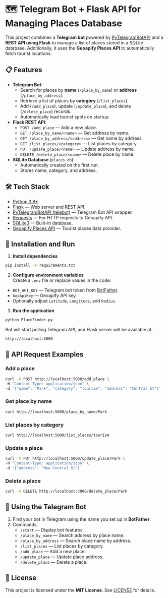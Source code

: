 # 🗺️ Telegram Bot + Flask API for Managing Places Database
This project combines a **Telegram bot** powered by [PyTelegramBotAPI](https://pypi.org/project/pyTelegramBotAPI/) and a **REST API using Flask** to manage a list of places stored in a SQLite database. Additionally, it uses the **Geoapify Places API** to automatically fetch tourist locations.

## 📋 Features
- **Telegram Bot**:
  - Search for places by **name** (`/place_by_name`) or **address** (`/place_by_address`).
  - Retrieve a list of places by **category** (`/list_places`).
  - Add (`/add_place`), update (`/update_place`), and delete (`/delete_place`) records.
  - Automatically load tourist spots on startup.
- **Flask REST API**:
  - `POST /add_place` — Add a new place.
  - `GET /place_by_name/<name>` — Get address by name.
  - `GET /place_by_address/<address>` — Get name by address.
  - `GET /list_places/<category>` — List places by category.
  - `PUT /update_place/<name>` — Update address by name.
  - `DELETE /delete_place/<name>` — Delete place by name.
- **SQLite Database** (`places.db`):
  - Automatically created on the first run.
  - Stores name, category, and address.

## 🛠️ Tech Stack
- [Python 3.8+](https://www.python.org/)  
- [Flask](https://flask.palletsprojects.com/) — Web server and REST API.  
- [PyTelegramBotAPI (telebot)](https://pypi.org/project/PyTelegramBotAPI/) — Telegram Bot API wrapper.  
- [Requests](https://pypi.org/project/requests/) — For HTTP requests to Geoapify API.  
- [SQLite3](https://www.sqlite.org/) — Built-in database.  
- [Geoapify Places API](https://www.geoapify.com/) — Tourist places data provider.

## 🚀 Installation and Run

1. **Install dependencies**
```bash
pip install -r requirements.txt
```
2. **Configure environment variables**  
Create a `.env` file or replace values in the code:  
- `BOT_API_KEY` — Telegram bot token from [BotFather](https://t.me/BotFather).  
- `GeoApiKey` — Geoapify API key.  
- Optionally adjust `Latitude`, `Longitude`, and `Radius`.
3. **Run the application**
```bash
python PlaceFinder.py
```
Bot will start polling Telegram API, and Flask server will be available at:
```
http://localhost:5000
```

## 📡 API Request Examples
### Add a place
```bash
curl -X POST http://localhost:5000/add_place \
-H "Content-Type: application/json" \
-d '{"name": "Park", "category": "tourism", "address": "Central St"}'
```
### Get place by name
```bash
curl http://localhost:5000/place_by_name/Park
```
### List places by category
```bash
curl http://localhost:5000/list_places/tourism
```
### Update a place
```bash
curl -X PUT http://localhost:5000/update_place/Park \
-H "Content-Type: application/json" \
-d '{"address": "New Central St"}'
```
### Delete a place
```bash
curl -X DELETE http://localhost:5000/delete_place/Park
```

## 🤖 Using the Telegram Bot
1. Find your bot in Telegram using the name you set up in **BotFather**.  
2. Commands:  
   - `/start` — Display bot features.  
   - `/place_by_name` — Search address by place name.  
   - `/place_by_address` — Search place name by address.  
   - `/list_places` — List places by category.  
   - `/add_place` — Add a new place.  
   - `/update_place` — Update place address.  
   - `/delete_place` — Delete a place.  

## 📜 License
This project is licensed under the **MIT License**. See [LICENSE](LICENSE) for details.

